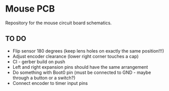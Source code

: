 # Mouse PCB
Repository for the mouse circuit board schematics.

## TO DO
- Flip sensor 180 degrees (keep lens holes on exactly the same position!!!)
- Adjust encoder clearance (lower right corner touches a cap)
- CI - gerber build on push
- Left and right expansion pins should have the same arrangement
- Do something with Boot0 pin (must be connected to GND - maybe through a button or a switch?)
- Connect encoder to timer input pins
